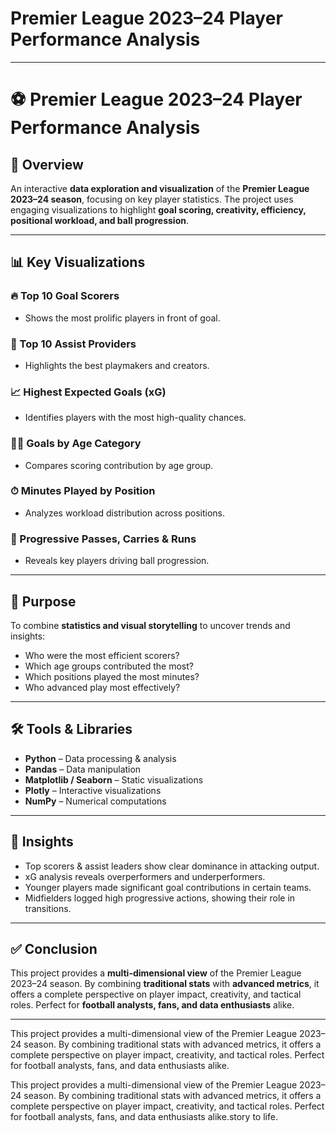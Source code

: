 # Premier League 2023–24 Player Performance Analysis
---

# ⚽ Premier League 2023–24 Player Performance Analysis

## 📌 Overview

An interactive **data exploration and visualization** of the **Premier League 2023–24 season**, focusing on key player statistics. The project uses engaging visualizations to highlight **goal scoring, creativity, efficiency, positional workload, and ball progression**.

---

## 📊 Key Visualizations

### 🔥 Top 10 Goal Scorers

* Shows the most prolific players in front of goal.

### 🎯 Top 10 Assist Providers

* Highlights the best playmakers and creators.

### 📈 Highest Expected Goals (xG)

* Identifies players with the most high-quality chances.

### 👶👴 Goals by Age Category

* Compares scoring contribution by age group.

### ⏱ Minutes Played by Position

* Analyzes workload distribution across positions.

### 🚀 Progressive Passes, Carries & Runs

* Reveals key players driving ball progression.

---

## 🎯 Purpose

To combine **statistics and visual storytelling** to uncover trends and insights:

* Who were the most efficient scorers?
* Which age groups contributed the most?
* Which positions played the most minutes?
* Who advanced play most effectively?

---

## 🛠 Tools & Libraries

* **Python** – Data processing & analysis
* **Pandas** – Data manipulation
* **Matplotlib / Seaborn** – Static visualizations
* **Plotly** – Interactive visualizations
* **NumPy** – Numerical computations

---

## 📌 Insights

* Top scorers & assist leaders show clear dominance in attacking output.
* xG analysis reveals overperformers and underperformers.
* Younger players made significant goal contributions in certain teams.
* Midfielders logged high progressive actions, showing their role in transitions.

---

## ✅ Conclusion

This project provides a **multi-dimensional view** of the Premier League 2023–24 season. By combining **traditional stats** with **advanced metrics**, it offers a complete perspective on player impact, creativity, and tactical roles. Perfect for **football analysts, fans, and data enthusiasts** alike.

---




This project provides a multi-dimensional view of the Premier League 2023–24 season. By combining traditional stats with advanced metrics, it offers a complete perspective on player impact, creativity, and tactical roles. Perfect for football analysts, fans, and data enthusiasts alike.


This project provides a multi-dimensional view of the Premier League 2023–24 season. By combining traditional stats with advanced metrics, it offers a complete perspective on player impact, creativity, and tactical roles. Perfect for football analysts, fans, and data enthusiasts alike.story to life.
